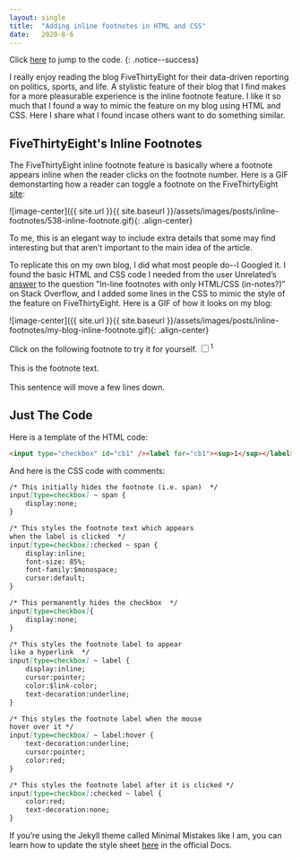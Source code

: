 ```yaml
---
layout: single
title:  "Adding inline footnotes in HTML and CSS"
date:   2020-8-6
---
```


Click [here](#just-the-code) to jump to the code.
{: .notice--success}

I really enjoy reading the blog FiveThirtyEight for their data-driven reporting on politics, sports, and life. A stylistic feature of their blog that I find makes for a more pleasurable experience is the inline footnote feature. I like it so much that I found a way to mimic the feature on my blog using HTML and CSS. Here I share what I found incase others want to do something similar.

## FiveThirtyEight's Inline Footnotes
The FiveThirtyEight inline footnote feature is basically where a footnote appears inline when the reader clicks on the footnote number. Here is a GIF demonstarting how a reader can toggle a footnote on the FiveThirtyEight [site](https://fivethirtyeight.com/features/what-does-an-0-7-start-tell-you-about-an-nfl-coach/):

![image-center]({{ site.url }}{{ site.baseurl }}/assets/images/posts/inline-footnotes/538-inline-footnote.gif){: .align-center}

 To me, this is an elegant way to include extra details that some may find interesting but that aren’t important to the main idea of the article. 

To replicate this on my own blog, I did what most people do--I Googled it. I found the basic HTML and CSS code I needed from the user Unrelated’s [answer](https://stackoverflow.com/questions/40336366/in-line-footnotes-with-only-html-css-in-notes/40391190#40391190) to the question "In-line footnotes with only HTML/CSS (in-notes?)” on Stack Overflow, and I added some lines in the CSS to mimic the style of the feature on FiveThirtyEight. Here is a GIF of how it looks on my blog:

![image-center]({{ site.url }}{{ site.baseurl }}/assets/images/posts/inline-footnotes/my-blog-inline-footnote.gif){: .align-center}

Click on the following footnote to try it for yourself. <input type="checkbox" id="cb1" /><label for="cb1"><sup>1</sup></label><span><br><br>This is the footnote text.<br><br></span> This sentence will move a few lines down.



## Just The Code
Here is a template of the HTML code:

```html
<input type="checkbox" id="cb1" /><label for="cb1"><sup>1</sup></label><span><br><br>This is the footnote text.<br><br></span>
```

And here is the CSS code with comments:

```markdown
/* This initially hides the footnote (i.e. span)  */
input[type=checkbox] ~ span {
    display:none; 
}

/* This styles the footnote text which appears 
when the label is clicked  */
input[type=checkbox]:checked ~ span {
    display:inline; 
    font-size: 85%;
    font-family:$monospace;
    cursor:default;
}

/* This permanently hides the checkbox  */
input[type=checkbox]{
    display:none;  
}

/* This styles the footnote label to appear 
like a hyperlink  */
input[type=checkbox] ~ label {
    display:inline;
    cursor:pointer;
    color:$link-color;
    text-decoration:underline;
}

/* This styles the footnote label when the mouse 
hover over it */
input[type=checkbox] ~ label:hover {
    text-decoration:underline;
    cursor:pointer;
    color:red;
}

/* This styles the footnote label after it is clicked */
input[type=checkbox]:checked ~ label {
    color:red;
    text-decoration:none;
}
```

If you’re using the Jekyll theme called Minimal Mistakes like I am, you can learn how to update the style sheet [here](https://mmistakes.github.io/minimal-mistakes/docs/stylesheets/) in the official Docs.
